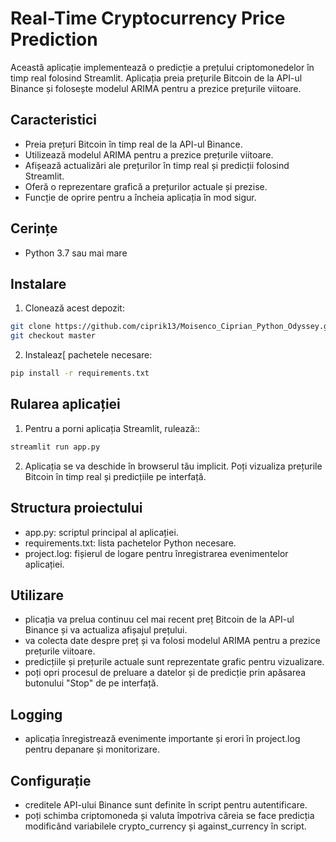 # Real-Time Cryptocurrency Price Prediction

Această aplicație implementează o predicție a prețului criptomonedelor în timp real folosind Streamlit. Aplicația preia prețurile Bitcoin de la API-ul Binance și folosește modelul ARIMA pentru a prezice prețurile viitoare.

## Caracteristici

- Preia prețuri Bitcoin în timp real de la API-ul Binance.
- Utilizează modelul ARIMA pentru a prezice prețurile viitoare.
- Afișează actualizări ale prețurilor în timp real și predicții folosind Streamlit.
- Oferă o reprezentare grafică a prețurilor actuale și prezise.
- Funcție de oprire pentru a încheia aplicația în mod sigur.

## Cerințe

- Python 3.7 sau mai mare

## Instalare

1. Clonează acest depozit:

```bash
git clone https://github.com/ciprik13/Moisenco_Ciprian_Python_Odyssey.git
git checkout master
```

2. Instaleaz[ pachetele necesare:

```bash
pip install -r requirements.txt
```

## Rularea aplicației

1. Pentru a porni aplicația Streamlit, rulează::

```bash
streamlit run app.py
```

2. Aplicația se va deschide în browserul tău implicit. Poți vizualiza prețurile Bitcoin în timp real și predicțiile pe interfață.

## Structura proiectului
- app.py: scriptul principal al aplicației.
- requirements.txt: lista pachetelor Python necesare.
- project.log: fișierul de logare pentru înregistrarea evenimentelor aplicației.

## Utilizare
- plicația va prelua continuu cel mai recent preț Bitcoin de la API-ul Binance și va actualiza afișajul prețului. 
- va colecta date despre preț și va folosi modelul ARIMA pentru a prezice prețurile viitoare.
- predicțiile și prețurile actuale sunt reprezentate grafic pentru vizualizare.
- poți opri procesul de preluare a datelor și de predicție prin apăsarea butonului "Stop" de pe interfață.

## Logging
- aplicația înregistrează evenimente importante și erori în project.log pentru depanare și monitorizare.

## Configurație
- creditele API-ului Binance sunt definite în script pentru autentificare.
- poți schimba criptomoneda și valuta împotriva căreia se face predicția modificând variabilele crypto_currency și against_currency în script.
